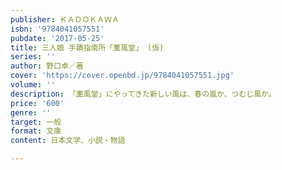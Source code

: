 ```yaml
---
publisher: ＫＡＤＯＫＡＷＡ
isbn: '9784041057551'
pubdate: '2017-05-25'
title: 三人娘 手蹟指南所「薫風堂」 (仮)
series: ''
author: 野口卓／著
cover: 'https://cover.openbd.jp/9784041057551.jpg'
volume: ''
description: 「薫風堂」にやってきた新しい風は、春の嵐か、つむじ風か。
price: '600'
genre: ''
target: 一般
format: 文庫
content: 日本文学、小説・物語

---
```

